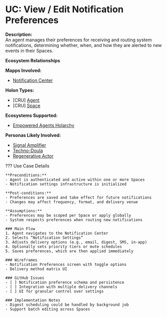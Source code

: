 # UC: View / Edit Notification Preferences

**Description:**  
An agent manages their preferences for receiving and routing system notifications, determining whether, when, and how they are alerted to new events in their Spaces.

**Ecosystem Relationships**

**Mapps Involved:**
- [Notification Center](../mapps/notification-center.md)

**Holon Types:**
- [CRU] [Agent](../holon-types.md#agent)
- [CRU] [Space](../holon-types.md#space)

**Ecosystems Supported:**
- [Empowered Agents Holarchy](../ecosystem-activation.md#1-empowered-agents-holarchy)

**Personas Likely Involved:**
- [Signal Amplifier](../personas/signal-amplifier.md)
- [Techno-Doula](../personas/techno-doula.md)
- [Regenerative Actor](../personas/regenerative-actor.md)

??? Use Case Details

    **Preconditions:**
    - Agent is authenticated and active within one or more Spaces
    - Notification settings infrastructure is initialized

    **Post-conditions:**
    - Preferences are saved and take effect for future notifications
    - Changes may affect frequency, format, and delivery venue

    **Assumptions:**
    - Preferences may be scoped per Space or apply globally
    - System respects preferences when routing new notifications

    ### Main Flow
    1. Agent navigates to the Notification Center
    2. Selects “Notification Settings”
    3. Adjusts delivery options (e.g., email, digest, SMS, in-app)
    4. Optionally sets priority tiers or mute schedules
    5. Saves preferences, which are then applied immediately

    ### Wireframes
    - Notification Preferences screen with toggle options
    - Delivery method matrix UI

    ### GitHub Issues
    - [ ] Notification preference schema and persistence
    - [ ] Integration with multiple delivery channels
    - [ ] UI for granular control over settings

    ### Implementation Notes
    - Digest scheduling could be handled by background job
    - Support batch editing across Spaces